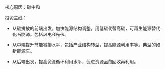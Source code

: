 核心原因：碳中和

投资主线：

- 从碳排放的前端出发，加快能源结构调整，用低碳代替高碳，可再生能源替代化石能源。包括风电和光伏。

- 从中端提升节能减排水平，包括产业结构转型，提高能源利用率等。典型的如新能源车。

- 从后端出发，提高资源循环利用水平，促进资源品的回收再利用。
